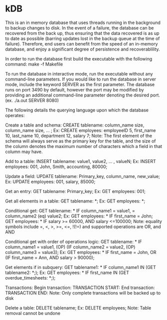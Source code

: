 # kDB
This is an in memory database that uses threads running in the background to backup changes to disk. 
In the event of a failure, the database can be recovered from the back up, thus ensuring that the data 
recovered is as up to date as possible (barring updates lost in the backup queue at the time of failure).
Therefore, end users can benefit from the speed of an in-memory database, and enjoy a significant degree
of persistence and recoverablility. 

In order to run the database first build the executable with the following command:
make -f Makefile

To run the database in interactive mode, run the executable without any command-line parameters.
If you would like to run the database in server mode, include the keyword SERVER as the first 
parameter. The database runs on port 3490 by default, however the port may be modified by providing
an additional command-line parameter denoting the desired port. (ex. ./a.out SERVER 8080)

The following details the querying language upon which the database operates:

Create a table and schema:
CREATE tablename: column_name size, column_name size, ... ;
Ex:
CREATE employees: employeeID 5, first_name 10, last_name 10, department 12, salary 7;
Note: The first element of the schema will always serve as the primary key for the table, and the
size of the column denotes the maximum number of characters which a field in that column may have. 

Add to a table:
INSERT tablename: value1, value2, ... , valueN;
Ex:
INSERT employees: 001, John, Smith, accounting, 80000;

Update a field:
UPDATE tablename: Primary_key, column_name, new_value;
Ex:
UPDATE employees: 001, salary, 85000;

Get an entry:
GET tablename: Primary_key;
Ex:
GET employees: 001;

Get all elements in a table:
GET tablename: *;
Ex:
GET employees: *;

Conditional get:
GET tablename: * IF column_name1 = value1, = column_name2 (eq) value2;
Ex:
GET employees: * IF first_name = John;
GET employees: * IF salary >= 60000, AND salary <=100000;
Note: equality symbols include =, <, >, >=, <=, !(!=) and supported operations
are OR, and AND

Conditional get with order of operations logic:
GET tablename: * IF column_name1 = value1, (OP) (IF column_name2 = value2, (OP) column_name3 = value3);
Ex:
GET employees: * IF first_name = John, OR (IF first_name = Ann, AND salary > 90000);

Get elements if in subquery:
GET tablename1: * IF column_name1 IN (GET tablename2: *;);
Ex:
GET employees: * IF first_name IN (GET overdue_timesheets: *;); 

Transactions:
Begin transaction:
TRANSACTION START:
End transaction:
TRANSACTION END:
Note: Only complete transactions will be backed up to disk

Delete a table:
DELETE tablename;
Ex:
DELETE employees;
Note: Table removal cannot be undone

